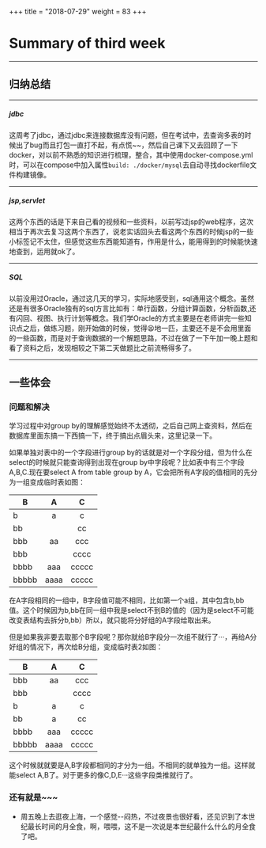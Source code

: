 +++
title = "2018-07-29"
weight = 83
+++

Summary of third week
=

---

## 归纳总结

---

##### jdbc
这周考了jdbc，通过jdbc来连接数据库没有问题，但在考试中，去查询多表的时候出了bug而且打包一直打不起，有点慌~~，然后自己课下又去回顾了一下docker，对以前不熟悉的知识进行梳理，整合，其中使用docker-compose.yml时，可以在compose中加入属性`build: ./docker/mysql`去自动寻找dockerfile文件构建镜像。

---

##### jsp,servlet
这两个东西的话是下来自己看的视频和一些资料，以前写过jsp的web程序，这次相当于再次去复习这两个东西了，说老实话回头去看这两个东西的时候jsp的一些小标签记不太住，但感觉这些东西能知道有，作用是什么，能用得到的时候能快速地查到，运用就ok了。

---

##### SQL
以前没用过Oracle，通过这几天的学习，实际地感受到，sql通用这个概念。虽然还是有很多Oracle独有的sql方言比如有：单行函数，分组计算函数，分析函数,还有闪回、视图、执行计划等概念。我们学Oracle的方式主要是在老师讲完一些知识点之后，做练习题，刚开始做的时候，觉得😫地一匹，主要还不是不会用里面的一些函数，而是对于查询数据的一个解题思路，不过在做了一下午加一晚上题和看了资料之后，发现相较之下第二天做题比之前流畅得多了。

---

## 一些体会

### 问题和解决
学习过程中对group by的理解感觉始终不太透彻，之后自己网上查资料，然后在数据库里面东搞一下西搞一下，终于搞出点眉头来，这里记录一下。

如果单独对表中的一个字段进行group by的话就是对一个字段分组，但为什么在select的时候就只能查询得到出现在group by中字段呢？比如表中有三个字段A,B,C.现在要select A from table group by A，它会把所有A字段的值相同的先分为一组变成临时表如图：

| B	    | A	    | C      |
| ----- |:-----:|:-----:| 
| b	    | a	    | c      |
| bb	|       | cc     |
| bbb	| aa	    | ccc    |
| bbb	|	    | cccc   |
| bbbb	| aaa	| ccccc  |
| bbbbb	| aaaa	| ccccc  |

在A字段相同的一组中，B字段值可能不相同，比如第一个a组，其中包含b,bb值。这个时候因为b,bb在同一组中我是select不到B的值的（因为是select不可能改变表结构去拆分b,bb）所以，就只能将分好组的A字段给取出来。

但是如果我非要去取那个B字段呢？那你就给B字段分一次组不就行了···，再给A分好组的情况下，再次给B分组，变成临时表2如图：

| B	    | A	    | C      |
| ----- |:-----:|:-----:|
| bbb	| aa	    | ccc    |
| bbb	|	    | cccc   |
| b	    | a	    | c      |
| bb	| a      | cc     |
| bbbb	| aaa	| ccccc  |
| bbbbb	| aaaa	| ccccc  |

这个时候就就要是A,B字段都相同的才分为一组。不相同的就单独为一组。这样就能select A,B了。对于更多的像C,D,E···这些字段类推就行了。


### 还有就是~~~
* 周五晚上去逛夜上海，一个感觉--闷热，不过夜景也很好看，还见识到了本世纪最长时间的月全食，啊，喂喂，这不是一次说是本世纪最什么什么的月全食了吧。